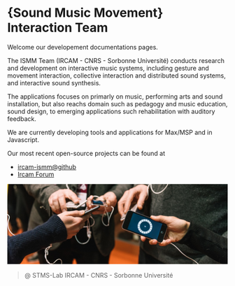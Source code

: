 # {Sound Music Movement} Interaction Team

Welcome our developement documentations pages. 

The ISMM Team (IRCAM - CNRS  - Sorbonne Université) conducts research and development on interactive music systems, including gesture and movement interaction, collective interaction and distributed sound systems, and interactive sound synthesis.

The applications focuses on primarly on music, performing arts and sound installation, but also reachs domain such as pedagogy and music education, sound design, to emerging applications such rehabilitation with auditory feedback.

We are currently developing tools and applications for Max/MSP and in Javascript.

Our most recent open-source projects can be found at
- [ircam-ismm@github](https://github.com/ircam-ismm) 
- [Ircam Forum](https://forum.ircam.fr/projects/detail/mubu/)

![](./assets/research-areas-illustration.jpg)

> @ STMS-Lab  IRCAM - CNRS  - Sorbonne Université
